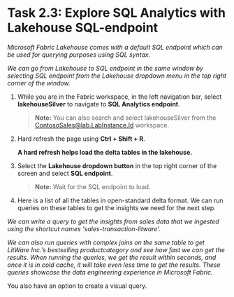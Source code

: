 # Task 2.3: Explore SQL Analytics with Lakehouse SQL-endpoint

*Microsoft Fabric Lakehouse comes with a default SQL endpoint which can be used for querying purposes using SQL syntax.*

*We can go from Lakehouse to SQL endpoint in the same window by selecting SQL endpoint from the Lakehouse dropdown menu in the top right corner of the window.*

1. While you are in the Fabric workspace, in the left navigation bar, select **lakehouseSilver** to navigate to **SQL Analytics endpoint**.


	>**Note:** You can also search and select lakehouseSilver from the ContosoSales@lab.LabInstance.Id workspace.

2. Hard refresh the page using **Ctrl + Shift + R**. 

	**A hard refresh helps load the delta tables in the lakehouse.**

3. Select the **Lakehouse dropdown button** in the top right corner of the screen and select **SQL endpoint**.

	>**Note:** Wait for the SQL endpoint to load.

4. Here is a list of all the tables in open-standard delta format. We can run queries on these tables to get the insights we need for the next step.

*We can write a query to get the insights from sales data that we ingested using the shortcut names 'sales-transaction-litware'.*

*We can also run queries with complex joins on the same table to get LitWare Inc.’s bestselling productcategory and see how fast we can get the results. When running the queries, we get the result within seconds, and once it is in cold cache, it will take even less time to get the results. These queries showcase the data engineering experience in Microsoft Fabric.*

You also have an option to create a visual query.
